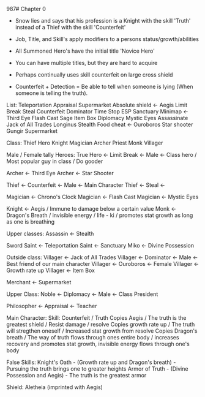 987# Chapter 0

- Snow lies and says that his profession is a Knight with the skill 'Truth' instead of a Thief with the skill 'Counterfeit'
- Job, Title, and Skill's apply modifiers to a persons status/growth/abilities
- All Summoned Hero's have the initial title 'Novice Hero'
- You can have multiple titles, but they are hard to acquire
- Perhaps continually uses skill counterfeit on large cross shield

- Counterfeit + Detection = Be able to tell when someone is lying (When someone is telling the truth).

List:
Teleportation
Appraisal
Supermarket
Absolute shield <- Aegis
Limit Break
Steal
Counterfeit
Dominator
Time Stop
ESP
Sanctuary
Minimap <- Third Eye
Flash Cast
Sage
Item Box
Diplomacy
Mystic Eyes
Assassinate
Jack of All Trades
Longinus
Stealth
Food cheat <- Ouroboros
Star shooter
Gungir
Supermarket


Class:
Thief
Hero
Knight
Magician
Archer
Priest
Monk
Villager

Male / Female tally
Heroes:
True Hero <- Limit Break <- Male <- Class hero / Most popular guy in class / Do gooder

Archer <- Third Eye
Archer <- Star Shooter

Thief <- Counterfeit <- Male <- Main Character
Thief <- Steal <-

Magician <- Chrono's Clock
Magician <- Flash Cast
Magician <- Mystic Eyes

Knight <- Aegis / Immune to damage below a certain value
Monk <- Dragon's Breath / invisible energy / life - ki / promotes stat growth as long as one is breathing

Upper classes:
Assassin <- Stealth

Sword Saint <- Teleportation
Saint <- Sanctuary
Miko <- Divine Possession

Outside class:
Villager <- Jack of All Trades
Villager <- Dominator <- Male <- Best friend of our main character
Villager <- Ouroboros <- Female
Villager <- Growth rate up
Villager <- Item Box

Merchant <- Supermarket

Upper Class:
Noble <- Diplomacy <- Male <- Class President

Philosopher <- Appraisal <- Teacher

Main Character:
Skill: Counterfeit / Truth
Copies Aegis / The truth is the greatest shield / Resist damage / resolve
Copies growth rate up / The truth will stregthen oneself / Increased stat growth from resolve
Copies Dragon's breath / The way of truth flows through ones entire body / increases recovery and promotes stat growth, invisible energy flows through one's body

False Skills:
Knight's Oath - (Growth rate up and Dragon's breath) - Pursuing the truth brings one to greater heights
Armor of Truth - (Divine Possession and Aegis) - The truth is the greatest armor

Shield: Aletheia (imprinted with Aegis)
